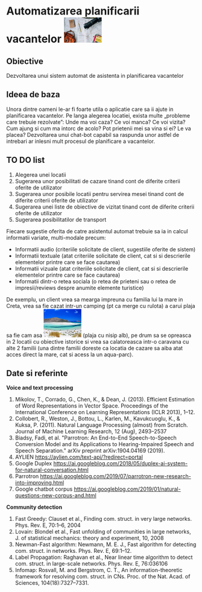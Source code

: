 
# Automatizarea planificarii vacantelor <img src="hollydaySmall.png" alt="On y va?"/>

##	Obiective
Dezvoltarea unui sistem automat de asistenta in planificarea vacantelor

##	Ideea de baza
Unora dintre oameni le-ar fi foarte utila o aplicatie care sa ii ajute in planificarea vacantelor. Pe langa alegerea locatiei, exista multe „probleme care trebuie rezolvate”: Unde ma voi caza? Ce voi manca? Ce voi vizita? Cum ajung si cum ma intorc de acolo? Pot prietenii mei sa vina si ei? Le va placea? Dezvoltarea unui chat-bot capabil sa raspunda unor astfel de intrebari ar inlesni mult procesul de planificare a vacantelor. 

## TO DO list
1.	Alegerea unei locatii
2.	Sugerarea unor posibilitati de cazare tinand cont de diferite criterii oferite de utilizator
3.	Sugerarea unor posibile locatii pentru servirea mesei tinand cont de diferite criterii oferite de utilizator
4.	Sugerarea unei liste de obiective de vizitat tinand cont de diferite criterii oferite de utilizator
5.	Sugerarea posibilitatilor de transport 

Fiecare sugestie oferita de catre asistentul automat trebuie sa ia in calcul informatii variate, multi-modale precum:
-	Informatii audio (criteriile solicitate de client, sugestiile oferite de sistem)
-	Informatii textuale (atat criteriile solicitate de client, cat si si descrierile elementelor printre care se face cautarea)
-	Informatii vizuale (atat criteriile solicitate de client, cat si si descrierile elementelor printre care se face cautarea)
-	Informatii dintr-o retea sociala (o retea de prieteni sau o retea de impresii/reviews despre anumite elemente turistice)

De exemplu, un client vrea sa mearga impreuna cu familia lui la mare in Creta, vrea sa fie cazat intr-un camping (pt ca merge cu rulota) a carui plaja sa fie cam asa <img src="whiteBeach.png" alt="white beach"/>  (plaja cu nisip alb), pe drum sa se opreasca in 2 locatii cu obiective istorice si vrea sa calatoreasca intr-o caravana cu alte 2 familii (una dintre familii doreste ca locatia de cazare sa aiba atat acces direct la mare, cat si acess la un aqua-parc).

## Date si referinte
**Voice and text processing**
1. Mikolov, T., Corrado, G., Chen, K., & Dean, J. (2013). Efficient Estimation of Word Representations in Vector Space. Proceedings of the International Conference on Learning Representations (ICLR 2013), 1–12.
2. Collobert, R., Weston, J., Bottou, L., Karlen, M., Kavukcuoglu, K., & Kuksa, P. (2011). Natural Language Processing (almost) from Scratch. Journal of Machine Learning Research, 12 (Aug), 2493–2537
3. Biadsy, Fadi, et al. "Parrotron: An End-to-End Speech-to-Speech Conversion Model and its Applications to Hearing-Impaired Speech and Speech Separation." arXiv preprint arXiv:1904.04169 (2019).
4. AYLIEN https://aylien.com/text-api/?redirect=portal
5. Google Duplex https://ai.googleblog.com/2018/05/duplex-ai-system-for-natural-conversation.html
6. Parrotron https://ai.googleblog.com/2019/07/parrotron-new-research-into-improving.html
7. Google chatbot corpus https://ai.googleblog.com/2019/01/natural-questions-new-corpus-and.html

**Community detection**
1. Fast Greedy:  Clauset et al., Finding com. struct. in very large networks. Phys. Rev. E, 70:1–6, 2004
2. Lovain: Blondel et al., Fast unfolding of communities in large networks, J. of statistical mechanics: theory and experiment, 10, 2008
3. Newman-Fast algorithm: Newmann, M. E. J., Fast algorithm for detecting com. struct. in networks. Phys. Rev. E, 69:1–12. 
4. Label Propagation: Raghavan et al., Near linear time algorithm to detect com. struct. in large-scale networks. Phys. Rev. E, 76:036106 
5. Infomap: Rosvall, M. and Bergstrom, C. T., An information-theoretic framework for resolving com. struct. in CNs. Proc. of the Nat. Acad. of Sciences, 104(18):7327–7331. 






